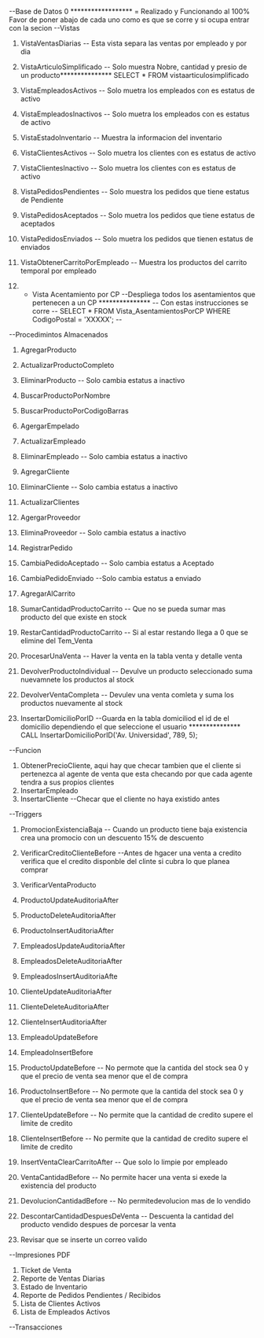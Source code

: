 --Base de Datos
0 ****************** = Realizado y Funcionando al 100% 
Favor de poner abajo de cada uno como es que se corre y si ocupa entrar con la secion
--Vistas
1. VistaVentasDiarias -- Esta vista separa las ventas por empleado y por dia 

2. VistaArticuloSimplificado -- Solo muestra Nobre, cantidad y presio de un producto***************
SELECT * FROM vistaarticulosimplificado

3. VistaEmpleadosActivos -- Solo muetra los empleados con es estatus de activo

4. VistaEmpleadosInactivos -- Solo muetra los empleados con es estatus de activo

5. VistaEstadoInventario -- Muestra la informacion del inventario 

6. VistaClientesActivos -- Solo muetra los clientes con es estatus de activo

7. VistaClientesInactivo -- Solo muetra los clientes con es estatus de activo


8. VistaPedidosPendientes -- Solo muestra los pedidos que tiene estatus de Pendiente

9. VistaPedidosAceptados -- Solo muetra los pedidos que tiene estatus de aceptados 

10. VistaPedidosEnviados -- Solo muetra los pedidos que tienen estatus de enviados 

11. VistaObtenerCarritoPorEmpleado -- Muestra los productos del carrito temporal por empleado

12. - Vista Acentamiento por CP --Despliega todos los asentamientos que pertenecen a un CP ***************
-- Con estas instrucciones se corre --
SELECT * 
FROM Vista_AsentamientosPorCP 
WHERE CodigoPostal = 'XXXXX';
--

--Procedimintos Almacenados
1. AgregarProducto
2. ActualizarProductoCompleto
3. EliminarProducto -- Solo cambia estatus a inactivo
4. BuscarProductoPorNombre
5. BuscarProductoPorCodigoBarras

6. AgergarEmpelado
7. ActualizarEmpleado  
8. EliminarEmpleado -- Solo cambia estatus a inactivo

9. AgregarCliente
10. EliminarCliente -- Solo cambia estatus a inactivo
11. ActualizarClientes

12. AgergarProveedor
13. EliminaProveedor -- Solo cambia estatus a inactivo 

14. RegistrarPedido
15. CambiaPedidoAceptado -- Solo cambia estatus a Aceptado
16. CambiaPedidoEnviado --Solo cambia estatus a enviado

17. AgregarAlCarrito
18. SumarCantidadProductoCarrito -- Que no se pueda sumar mas producto del que existe en stock
19. RestarCantidadProductoCarrito -- Si al estar restando llega a 0 que se elimine del Tem_Venta

20. ProcesarUnaVenta -- Haver la venta en la tabla venta y detalle venta

22. DevolverProductoIndividual -- Devulve un producto seleccionado suma nuevamnete los productos al stock
23. DevolverVentaCompleta -- Devulev una venta comleta y suma los productos nuevamente al stock

24.  InsertarDomicilioPorID --Guarda en la tabla domiciliod el id de el domicilio dependiendo el que seleccione el usuario ***************
CALL InsertarDomicilioPorID('Av. Universidad', 789, 5);


--Funcion 
1. ObtenerPrecioCliente, aqui hay que checar tambien que el cliente si pertenezca al agente de venta que esta checando por que cada agente tendra a sus propios clientes 
2. InsertarEmpleado 
3. InsertarCliente --Checar que el cliente no haya existido antes

--Triggers
1. PromocionExistenciaBaja -- Cuando un producto tiene baja existencia crea una promocio con un descuento 15% de descuento
2. VerificarCreditoClienteBefore --Antes de hgacer una venta a credito verifica que el credito disponble del clinte si cubra lo que planea comprar 
3. VerificarVentaProducto

4. ProductoUpdateAuditoriaAfter
5. ProductoDeleteAuditoriaAfter
6. ProductoInsertAuditoriaAfter

7. EmpleadosUpdateAuditoriaAfter
8. EmpleadosDeleteAuditoriaAfter
9. EmpleadosInsertAuditoriaAfte

10. ClienteUpdateAuditoriaAfter
11. ClienteDeleteAuditoriaAfter
12. ClienteInsertAuditoriaAfter

13. EmpleadoUpdateBefore
14. EmpleadoInsertBefore

15. ProductoUpdateBefore -- No permote que la cantida del stock sea 0 y que el precio de venta sea menor que el de compra
16. ProductoInsertBefore -- No permote que la cantida del stock sea 0 y que el precio de venta sea menor que el de compra

17. ClienteUpdateBefore -- No permite que la cantidad de credito supere el limite de credito 
18. ClienteInsertBefore -- No permite que la cantidad de credito supere el limite de credito 

19. InsertVentaClearCarritoAfter -- Que solo lo limpie por empleado

20. VentaCantidadBefore -- No permite hacer una venta si exede la existencia del producto

21. DevolucionCantidadBefore -- No permitedevolucion mas de lo vendido

22. DescontarCantidadDespuesDeVenta -- Descuenta la cantidad del producto vendido despues de porcesar la venta 

23. Revisar que se inserte un correo valido



--Impresiones PDF
1. Ticket de Venta 
2. Reporte de Ventas Diarias
3. Estado de Inventario
4. Reporte de Pedidos Pendientes / Recibidos
5. Lista de Clientes Activos
6. Lista de Empleados Activos

--Transacciones
